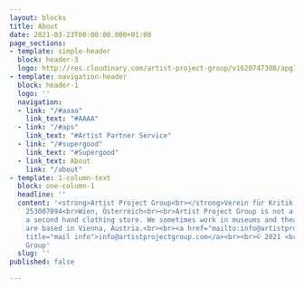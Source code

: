 ```yaml
---
layout: blocks
title: About
date: 2021-03-23T00:00:00.000+01:00
page_sections:
- template: simple-header
  block: header-3
  logo: http://res.cloudinary.com/artist-project-group/v1620747308/apg1/APG_Logo_Dev_V12_3A1_x1200_en9j2o.png
- template: navigation-header
  block: header-1
  logo: ''
  navigation:
  - link: "/#aaaa"
    link_text: "#AAAA"
  - link: "/#aps"
    link_text: "#Artist Partner Service"
  - link: "/#supergood"
    link_text: "#Supergood"
  - link_text: About
    link: "/about"
- template: 1-column-text
  block: one-column-1
  headline: ''
  content: '<strong>Artist Project Group<br></strong>Verein für Kritik und Produktion<br>ZVR-Number:
    253007094<br>Wien, Österreich<br><br>Artist Project Group is not a brewery nor
    a second hand clothing store. We sometimes work in museums and theatres. <br>We
    are based in Vienna, Austria.<br><br><a href="mailto:info@artistprojectgroup.com"
    title="mail info">info@artistprojectgroup.com</a><br><br>© 2021 <br>Artist Project
    Group'
  slug: ''
published: false

---
```

